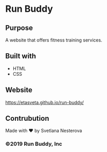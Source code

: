 # Run Buddy

## Purpose
A website that offers fitness training services.

## Built with
* HTML
* CSS

## Website 
https://etasveta.github.io/run-buddy/

## Contrubution
Made with ❤️ by Svetlana Nesterova

### ©️2019 Run Buddy, Inc
